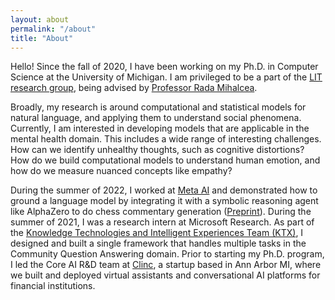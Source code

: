 ```yaml
---
layout: about
permalink: "/about"
title: "About"
---
```


Hello! Since the fall of 2020, I have been working on my Ph.D. in Computer Science at the University of Michigan. I am privileged to be a part of the [LIT research group](https://lit.eecs.umich.edu/), being advised by [Professor Rada Mihalcea](https://web.eecs.umich.edu/~mihalcea/).

Broadly, my research is around computational and statistical models for natural language, and applying them to understand social phenomena. Currently, I am interested in developing models that are applicable in the mental health domain. This includes a wide range of interesting challenges. How can we identify unhealthy thoughts, such as cognitive distortions? How do we build computational models to understand human emotion, and how do we measure nuanced concepts like empathy?

During the summer of 2022, I worked at [Meta AI](https://ai.facebook.com/) and demonstrated how to ground a language model by integrating it with a symbolic reasoning agent like AlphaZero to do chess commentary generation ([Preprint](https://arxiv.org/pdf/2212.08195.pdf)).
During the summer of 2021, I was a research intern at Microsoft Research. As part of the [Knowledge Technologies and Intelligent Experiences Team (KTX)](https://www.microsoft.com/en-us/research/group/ktx/), I designed and built a single framework that handles multiple tasks in the Community Question Answering domain.
Prior to starting my Ph.D. program, I led the Core AI R&D team at [Clinc](https://clinc.com/), a startup based in Ann Arbor MI, where we built and deployed virtual assistants and conversational AI platforms for financial institutions.
